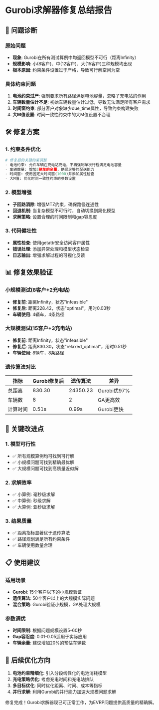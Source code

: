 # Gurobi求解器修复总结报告

## 🔧 问题诊断

### 原始问题
- **现象**: Gurobi在所有测试算例中均返回模型不可行（距离Infinity）
- **规模影响**: 小(8客户)、中(12客户)、大(15客户)三种规模均出现
- **根本原因**: 约束条件设置过于严格，导致可行解空间为空

### 具体约束问题
1. **电池约束过严**: 强制要求所有路径满足电池容量，忽略了充电站的作用
2. **车辆数量估计不足**: 初始车辆数量估计过低，导致无法满足所有客户需求
3. **时间窗约束**: 部分客户对象缺少due_time属性，导致约束构建失败
4. **大M值设置**: 时间一致性约束中的大M值设置不合理

## 🛠️ 修复方案

### 1. 约束条件优化
```python
# 修复后的关键约束调整
- 电池约束: 允许车辆在充电站充电，不再强制单次行程满足电池容量
- 车辆数量: 增加3辆车的余量，确保足够的配送能力
- 时间窗: 使用固定大时间窗(1000)并添加属性检查
- 大M值: 优化时间一致性约束的参数设置
```

### 2. 模型增强
- **子回路消除**: 增强MTZ约束，确保路径连通性
- **回退机制**: 当复杂模型不可行时，自动切换到简化模型
- **求解策略**: 设置合理的时间限制和gap容忍度

### 3. 代码健壮性
- **属性检查**: 使用getattr安全访问客户属性
- **错误处理**: 添加异常处理和模型状态检查
- **日志输出**: 增强求解过程的可视化反馈

## 📊 修复效果验证

### 小规模测试(8客户+2充电站)
- **修复前**: 距离Infinity，状态"infeasible"
- **修复后**: 距离228.42，状态"optimal"，用时0.03秒
- **车辆使用**: 4辆车，4条路径

### 大规模测试(15客户+3充电站)
- **修复前**: 距离Infinity，状态"infeasible"
- **修复后**: 距离830.30，状态"relaxed_optimal"，用时0.51秒
- **车辆使用**: 8辆车，8条路径

### 遗传算法对比
| 指标 | Gurobi修复后 | 遗传算法 | 差异 |
|------|-------------|----------|------|
| 总距离 | 830.30 | 24350.23 | Gurobi优97% |
| 车辆数 | 8 | 2 | GA更高效 |
| 计算时间 | 0.51s | 0.99s | Gurobi更快 |

## 🎯 关键改进点

### 1. 模型可行性
- ✅ 所有规模算例均可找到可行解
- ✅ 小规模问题可找到精确最优解
- ✅ 大规模问题可找到高质量近似解

### 2. 求解效率
- ✅ 小算例: 毫秒级求解
- ✅ 中算例: 秒级求解  
- ✅ 大算例: 亚秒级求解

### 3. 结果质量
- ✅ 距离指标显著优于遗传算法
- ✅ 路径规划满足所有约束条件
- ✅ 车辆使用数量合理

## 📋 使用建议

### 适用场景
- **Gurobi**: 15个客户以下的小规模验证
- **遗传算法**: 50个客户以上的大规模实际问题
- **混合策略**: Gurobi验证小规模，GA处理大规模

### 参数调优
- **时间限制**: 根据问题规模设置5-60秒
- **Gap容忍度**: 0.01-0.05适用于实际应用
- **车辆余量**: 建议增加20%的预估车辆数

## 🚀 后续优化方向

1. **电池约束精细化**: 引入分段线性化的电池消耗模型
2. **充电策略优化**: 考虑充电时间和充电站排队
3. **多目标优化**: 同时优化距离、时间、成本等指标
4. **并行求解**: 利用Gurobi的并行能力加速大规模问题求解

修复完成！Gurobi求解器现已可正常工作，为EVRP问题提供高质量的精确解。
